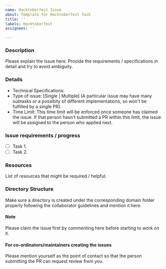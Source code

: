 ```yaml
---
name: Hacktoberfest Issue
about: Template for Hacktoberfest Task
title: ''
labels: Hacktoberfest
assignees: ''

---
```


### Description
Please explain the issue here. Provide the requirements / specifications in detail and try to avoid ambiguity.

### Details
- Technical Specifications:
- Type of issue: [Single | Multiple] (A particular issue may have many subtasks or a possibity of different implementations, so won't be fulfilled by a single PR).
- Time Limit: This time limit will be enforced once someone has claimed the issue. If that person hasn't submitted a PR within this limit, the issue will be assigned to the person who applied next.

### Issue requirements / progress
- [ ] Task 1.
- [ ] Task 2.

### Resources
List of resources that might be required / helpful.

### Directory Structure
Make sure a directory is created under the corresponding domain folder properly following the collaborator guidelines and mention it here.

#### Note
Please claim the issue first by commenting here before starting to work on it.

#### For co-ordinators/maintainers creating the issues
Please mention yourself as the point of contact so that the person submitting the PR can request review from you.
